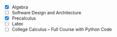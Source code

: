 - [x] Algebra
- [ ] Software Design and Architecture
- [x] Precalculus
- [ ] Latex
- [ ] College Calculus – Full Course with Python Code